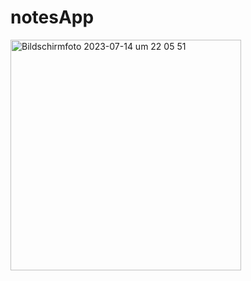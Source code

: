 # notesApp

<img width="369" alt="Bildschirmfoto 2023-07-14 um 22 05 51" src="https://github.com/Iskhak04/calculator/assets/109889930/21a63224-f6aa-4a3b-a82d-273b067a5566">
